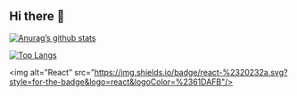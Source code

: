## Hi there 👋


[![Anurag’s github stats](https://github-readme-stats.vercel.app/api?username=SaeedHemmati80)](https://github.com/SaeedHemmati80)

[![Top Langs](https://github-readme-stats.vercel.app/api/top-langs/?username=SaeedHemmati80&layout=compact)](https://github.com/SaeedHemmati80)

<img alt=”React” src=”https://img.shields.io/badge/react-%2320232a.svg?style=for-the-badge&logo=react&logoColor=%2361DAFB"/>

